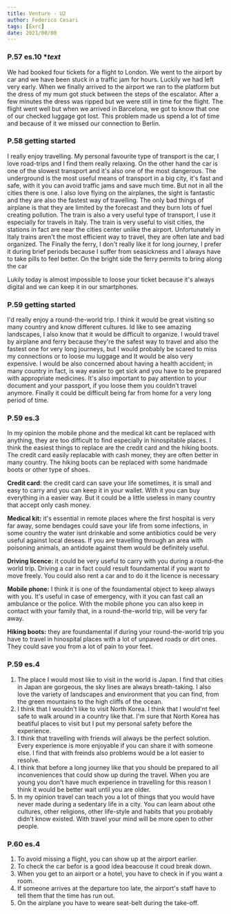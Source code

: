 ```yaml
---
title: Venture - U2
author: Federico Cesari
tags: [Exrc]
date: 2021/00/00
---
```

### P.57 es.10 *_text_

We had booked four tickets for a flight to London. We went to the airport by car and we have been stuck in a traffic jam for hours. Luckily we had left very early. When we finally arrived to the airport we ran to the platform but the dress of my mum got stuck between the steps of the escalator. After a few minutes the dress was ripped but we were still in time for the flight. The flight went well but when we arrived in Barcelona, we got to know that one of our checked luggage got lost. This problem made us spend a lot of time and because of it we missed our connection to Berlin.

### P.58 getting started

I really enjoy travelling. My personal favourite type of transport is the car, I love road-trips and I find them really relaxing. On the other hand the car is one of the slowest transport and it's also one of the most dangerous. The underground is the most useful means of transport in a big city, it's fast and safe, with it you can avoid traffic jams and save much time. But not in all the cities there is one. I also love flying on the airplanes, the sight is fantastic and they are also the fastest way of travelling. The only bad things of airplane is that they are limited by the forecast and they burn lots of fuel creating pollution. The train is also a very useful type of transport, I use it especially for travels in Italy. The train is very useful to visit cities, the stations in fact are near the cities center unlike the airport. Unfortunately in Italy trains aren't the most efficient way to travel, they are often late and bad organized. The Finally the ferry, I don't really like it for long journey, I prefer it during brief periods because I suffer from seasickness and I always have to take pills to feel better. On the bright side the ferry permits to bring along the car

Lukily today is almost impossible to loose your ticket because it's always digital and we can keep it in our smartphones.

### P.59 getting started

I'd really enjoy a round-the-world trip. I think it would be great visiting so many country and know different cultures. Id like to see amazing landscapes, I also know that it would be difficult to organize. I would travel by airplane and ferry because they're the safest way to travel and also the fastest one for very long journeys, but I would probably be scared to miss my connections or to loose mu luggage and It would be also very expensive. I would be also concerned about having a health accident; in many country in fact, is way easier to get sick and you have to be prepared with appropriate medicines. It's also important to pay attention to your document and your passport, if you loose them you couldn't travel anymore. Finally it could be difficult being far from home for a very long period of time.

### P.59 es.3

In my opinion the mobile phone and the medical kit cant be replaced with anything, they are too difficult to find especially in hinospitable places. I think the easiest things to replace are the credit card and the hiking boots. The credit card easily replacable with cash money, they are often better in many country. The hiking boots can be replaced with some handmade boots or other type of shoes.

**Credit card**: the credit card can save your life sometimes, it is small and easy to carry and you can keep it in your wallet. With it you can buy everything in a easier way. But it could be a little useless in many country that accept only cash money.

**Medical kit:** it's essential in remote places where the first hospital is very far away, some bendages could save your life from some infections, in some country the water isnt drinkable and some antibiotics could be very useful against local deseas. If you are travelling through an area with poisoning animals, an antidote against them would be definitely useful.

**Driving licence:** it could be very useful to carry with you during a round-the world trip. Driving a car in fact could result foundamental if you want to move freely. You could also rent a car and to do it the licence is necessary

**Mobile phone:** I think it is one of the foundamental object to keep always with you. It's useful in case of emergency, with it you can fast call an ambulance or the police. With the mobile phone you can also keep in contact with your family that, in a round-the-world trip, will be very far away.

**Hiking boots:** they are foundamental if during your round-the-world trip you have to travel in hinospital places with a lot of unpaved roads or dirt ones. They could save you from a lot of pain to your feet.

### P.59 es.4

1.  The place I would most like to visit in the world is Japan. I find that cities in Japan are gorgeous, the sky lines are always breath-taking. I also love the variety of landscapes and environment that you can find, from the green mountains to the high cliffs of the ocean.
2.  I think that I wouldn't like to visit North Korea. I think that I would'nt feel safe to walk around in a country like that. I'm sure that North Korea has beatiful places to visit but I put my personal safety before the experience.
3.  I think that travelling with friends will always be the perfect solution. Every experience is more enjoyable if you can share it with someone else. I find that with freinds also problems would be a lot easier to resolve.
4.  I think that before a long journey like that you should be prepared to all inconveniences that could show up during the travel. When you are young you don't have much experience in travelling for this reason I think it would be better wait until you are older.
5.  In my opinion travel can teach you a lot of things that you would have never made during a sedentary life in a city. You can learn about othe cultures, other religions, other life-style and habits that you probably didn't know existed. With travel your mind will be more open to other people.

### P.60 es.4

1.  To avoid missing a flight, you can show up at the airport earlier.
2.  To check the car befor is a good idea beacouse it coud break down.
3.  When you get to an airport or a hotel, you have to check in if you want a room.
4.  If someone arrives at the departure too late, the airport's staff have to tell them that the time has run out.
5.  On the airplane you have to weare seat-belt during the take-off.